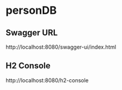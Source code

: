 # personDB

## Swagger URL
http://localhost:8080/swagger-ui/index.html

## H2 Console
http://localhost:8080/h2-console